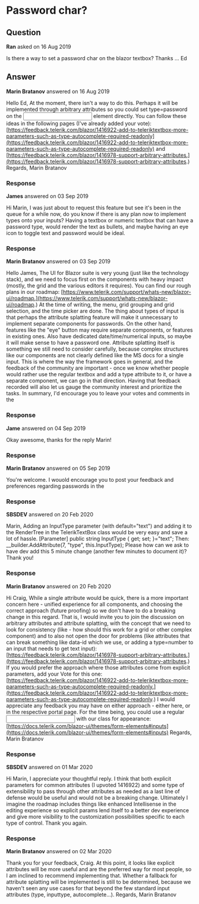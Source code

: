 # Password char?

## Question

**Ran** asked on 16 Aug 2019

Is there a way to set a password char on the blazor textbox? Thanks ... Ed

## Answer

**Marin Bratanov** answered on 16 Aug 2019

Hello Ed, At the moment, there isn't a way to do this. Perhaps it will be implemented through arbitrary attributes so you could set type=password on the <input /> element directly. You can follow these ideas in the following pages (I've already added your vote): [https://feedback.telerik.com/blazor/1416922-add-to-teleriktextbox-more-parameters-such-as-type-autocomplete-required-readonly](https://feedback.telerik.com/blazor/1416922-add-to-teleriktextbox-more-parameters-such-as-type-autocomplete-required-readonly) and [https://feedback.telerik.com/blazor/1416978-support-arbitrary-attributes.](https://feedback.telerik.com/blazor/1416978-support-arbitrary-attributes.) Regards, Marin Bratanov

### Response

**James** answered on 03 Sep 2019

Hi Marin, I was just about to request this feature but see it's been in the queue for a while now, do you know if there is any plan now to implement types onto your inputs? Having a textbox or numeric textbox that can have a password type, would render the text as bullets, and maybe having an eye icon to toggle text and password would be ideal.

### Response

**Marin Bratanov** answered on 03 Sep 2019

Hello James, The UI for Blazor suite is very young (just like the technology stack), and we need to focus first on the components with heavy impact (mostly, the grid and the various editors it requires). You can find our rough plans in our roadmap: [https://www.telerik.com/support/whats-new/blazor-ui/roadmap.](https://www.telerik.com/support/whats-new/blazor-ui/roadmap.) At the time of writing, the menu, grid grouping and grid selection, and the time picker are done. The thing about types of input is that perhaps the attribute splatting feature will make it unnecessary to implement separate components for passwords. On the other hand, features like the "eye" button may require separate components, or features in existing ones. Also have dedicated date/time/numerical inputs, so maybe it will make sense to have a password one. Attribute splatting itself is something we still need to consider carefully, because complex structures like our components are not clearly defined like the MS docs for a single input. This is where the way the framework goes in general, and the feedback of the community are important - once we know whether people would rather use the regular textbox and add a type attribute to it, or have a separate component, we can go in that direction. Having that feedback recorded will also let us gauge the community interest and prioritize the tasks. In summary, I'd encourage you to leave your votes and comments in the

### Response

**Jame** answered on 04 Sep 2019

Okay awesome, thanks for the reply Marin!

### Response

**Marin Bratanov** answered on 05 Sep 2019

You're welcome. I wouold encourage you to post your feedback and preferences regarding passwords in the

### Response

**SBSDEV** answered on 20 Feb 2020

Marin, Adding an InputType parameter (with default="text") and adding it to the RenderTree in the TelerikTextBox class would be very easy and save a lot of hassle. [Parameter] public string InputType { get; set; }="text"; Then: __builder.AddAttribute(7, "type", this.InputType); Please how can we ask to have dev add this 5 minute change (another few minutes to document it)? Thank you!

### Response

**Marin Bratanov** answered on 20 Feb 2020

Hi Craig, While a single attribute would be quick, there is a more important concern here - unified experience for all components, and choosing the correct approach (future proofing) so we don't have to do a breaking change in this regard. That is, I would invite you to join the discussion on arbitrary attributes and attribute splatting, with the concept that we need to look for consistency (like - how should this work for a grid or other complex component) and to also not open the door for problems (like attributes that can break something like data-id which we use, or adding a type=number to an input that needs to get text input): [https://feedback.telerik.com/blazor/1416978-support-arbitrary-attributes.](https://feedback.telerik.com/blazor/1416978-support-arbitrary-attributes.) If you would prefer the approach where those attributes come from explicit parameters, add your Vote for this one: [https://feedback.telerik.com/blazor/1416922-add-to-teleriktextbox-more-parameters-such-as-type-autocomplete-required-readonly.](https://feedback.telerik.com/blazor/1416922-add-to-teleriktextbox-more-parameters-such-as-type-autocomplete-required-readonly.) I would appreciate any feedback you may have on either approach - either here, or in the respective portal page. For the time being, you could use a regular <input> with our class for appearance: [https://docs.telerik.com/blazor-ui/themes/form-elements#inputs](https://docs.telerik.com/blazor-ui/themes/form-elements#inputs) Regards, Marin Bratanov

### Response

**SBSDEV** answered on 01 Mar 2020

Hi Marin, I appreciate your thoughtful reply. I think that both explicit parameters for common attributes (I upvoted 1416922) and some type of extensibility to pass through other attributes as needed as a last line of defense would be useful and would not be a breaking change. Ultimately I imagine the roadmap includes things like enhanced Intellisense in the editing experience so explicit params lend itself to a better dev experience and give more visibility to the customization possibilities specific to each type of control. Thank you again.

### Response

**Marin Bratanov** answered on 02 Mar 2020

Thank you for your feedback, Craig. At this point, it looks like explicit attributes will be more useful and are the preferred way for most people, so I am inclined to recommend implementing that. Whether a fallback for attribute splatting will be implemented is still to be determined, because we haven't seen any use cases for that beyond the few standard input attributes (type, inputtype, autocomplete...). Regards, Marin Bratanov
